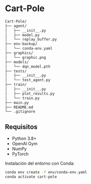# Cart-Pole

```bash
Cart-Pole/
├── agent/
│   ├── __init__.py
│   ├── model.py
│   └── replay_buffer.py
├── env-backup/
│   └── conda-env.yaml
├── graphics/
│   └── graphic.png
├── models/
│   └── dqn_model.pth
├── tests/
│   ├── __init__.py
│   └── test_agent.py
├── train/
│   ├── __init__.py
│   ├── plot_results.py
│   └── train.py
├── main.py
├── README.md
└── .gitignore
```

## Requisitos

- Python 3.8+
- OpenAI Gym
- NumPy
- PyTorch

Instalación del entorno con Conda:

```bash
conda env create -f env/conda-env.yaml
conda activate cart-pole